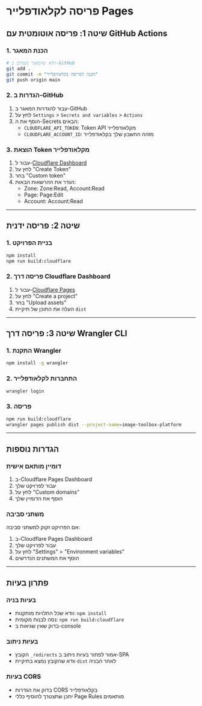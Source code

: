 # פריסה לקלאודפלייר Pages

## שיטה 1: פריסה אוטומטית עם GitHub Actions

### 1. הכנת המאגר
```bash
# וודא שהמאגר מעודכן ב-GitHub
git add .
git commit -m "הכנה לפריסה בקלאודפלייר"
git push origin main
```

### 2. הגדרות ב-GitHub
1. עבור להגדרות המאגר ב-GitHub
2. לחץ על `Settings` > `Secrets and variables` > `Actions`
3. הוסף את ה-Secrets הבאים:
   - `CLOUDFLARE_API_TOKEN`: Token API מקלאודפלייר
   - `CLOUDFLARE_ACCOUNT_ID`: מזהה החשבון שלך בקלאודפלייר

### 3. הוצאת Token מקלאודפלייר
1. עבור ל-[Cloudflare Dashboard](https://dash.cloudflare.com/profile/api-tokens)
2. לחץ על "Create Token"
3. בחר "Custom token"
4. הגדר את ההרשאות הבאות:
   - Zone: Zone:Read, Account:Read
   - Page: Page:Edit
   - Account: Account:Read

---

## שיטה 2: פריסה ידנית

### 1. בניית הפרויקט
```bash
npm install
npm run build:cloudflare
```

### 2. פריסה דרך Cloudflare Dashboard
1. עבור ל-[Cloudflare Pages](https://dash.cloudflare.com/pages)
2. לחץ על "Create a project"
3. בחר "Upload assets"
4. העלה את התוכן של תיקיית `dist`

---

## שיטה 3: פריסה דרך Wrangler CLI

### 1. התקנת Wrangler
```bash
npm install -g wrangler
```

### 2. התחברות לקלאודפלייר
```bash
wrangler login
```

### 3. פריסה
```bash
npm run build:cloudflare
wrangler pages publish dist --project-name=image-toolbox-platform
```

---

## הגדרות נוספות

### דומיין מותאם אישית
1. ב-Cloudflare Pages Dashboard
2. עבור לפרויקט שלך
3. לחץ על "Custom domains"
4. הוסף את הדומיין שלך

### משתני סביבה
אם הפרויקט זקוק למשתני סביבה:
1. ב-Cloudflare Pages Dashboard
2. עבור לפרויקט שלך
3. לחץ על "Settings" > "Environment variables"
4. הוסף את המשתנים הנדרשים

---

## פתרון בעיות

### בעיות בניה
- וודא שכל התלויות מותקנות: `npm install`
- נסה לבנות מקומית: `npm run build:cloudflare`
- בדוק שאין שגיאות ב-console

### בעיות ניתוב
- הקובץ `_redirects` אמור לפתור בעיות ניתוב ב-SPA
- וודא שהקובץ נמצא בתיקיית `dist` לאחר הבניה

### בעיות CORS
- בדוק את הגדרות CORS בקלאודפלייר
- יתכן שתצטרך להוסיף כללי Page Rules מותאמים 